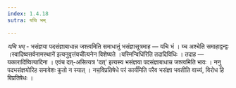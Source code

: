 ```yaml
---
index: 1.4.18
sutra: यचि भम्

---
```

_यचि भम्_ - भसंज्ञया पदसंज्ञाबाधान्न जश्त्वमिति समाधातुं भसंज्ञासूत्रमाह — यचि भं । य्च अश्चेति समाहाद्वन्द्वः ।स्वादिष्वसर्वनामस्थाने॑ इत्यनुवृत्तंयची॑त्यनेन विशेष्यते ।यस्मिन्विधि॑रिति तदादिविधिः । तदाह — यकारादिष्वित्यादिना । एवंच दत्-असित्यत्र 'दत्' इत्यस्य भसंज्ञया पदसंज्ञाबाधान्न जश्त्वमिति भावः । ननु पदभसंज्ञयोरिह समावेशः कुतो न स्यात् । नच॒विप्रतिषेधे परं कार्य॑मिति परैव भसंज्ञा भवतीति वाच्यं, विरोध हि विप्रतिषेधः । 